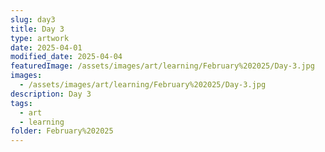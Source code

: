 ```yaml
---
slug: day3
title: Day 3
type: artwork
date: 2025-04-01
modified_date: 2025-04-04
featuredImage: /assets/images/art/learning/February%202025/Day-3.jpg
images:
  - /assets/images/art/learning/February%202025/Day-3.jpg
description: Day 3
tags:
  - art
  - learning
folder: February%202025
---
```

